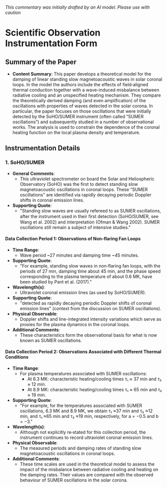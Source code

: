 _This commentary was initially drafted by an AI model. Please use with caution_

# Scientific Observation Instrumentation Form

## Summary of the Paper
- **Content Summary**: This paper develops a theoretical model for the damping of linear standing slow magnetoacoustic waves in solar coronal loops. In the model the authors include the effects of field‐aligned thermal conduction together with a wave-induced misbalance between radiative cooling and an unspecified heating mechanism. They compare the theoretically derived damping (and even amplification) of the oscillations with properties of waves detected in the solar corona. In particular, the paper focuses on those oscillations that were initially detected by the SoHO/SUMER instrument (often called “SUMER oscillations”) and subsequently studied in a number of observational works. The analysis is used to constrain the dependence of the coronal heating function on the local plasma density and temperature.

## Instrumentation Details

### 1. SoHO/SUMER
- **General Comments**:
   - This ultraviolet spectrometer on board the Solar and Heliospheric Observatory (SoHO) was the first to detect standing slow magnetoacoustic oscillations in coronal loops. These “SUMER oscillations” are identified via rapidly decaying periodic Doppler shifts in coronal emission lines.
- **Supporting Quote**:
   - "Standing slow waves are usually refereed to as SUMER oscillations, after the instrument used in their ﬁrst detection (SoHO/SUMER, see Wang et al. 2002) and interpretation (Ofman & Wang 2002). SUMER oscillations still remain a subject of intensive studies."

#### Data Collection Period 1: Observations of Non‑flaring Fan Loops
- **Time Range**: 
   - Wave period ~27 minutes and damping time ~45 minutes.
- **Supporting Quote**:
   - "For example, standing slow waves in non‑flaring fan loops, with the periods of 27 min, damping time about 45 min, and the phase speed corresponding to the plasma temperature of about 0.6 MK, have been studied by Pant et al. (2017)."
- **Wavelength(s)**: 
   - Ultraviolet coronal emission lines (as used by SoHO/SUMER).
- **Supporting Quote**:
   - "detected as rapidly decaying periodic Doppler shifts of coronal emission lines" (context from the discussion on SUMER oscillations).
- **Physical Observable**:
   - Doppler shifts and line-integrated intensity variations which serve as proxies for the plasma dynamics in the coronal loops.
- **Additional Comments**:
   - These characteristics form the observational basis for what is now known as SUMER oscillations.

#### Data Collection Period 2: Observations Associated with Different Thermal Conditions
- **Time Range**:
   - For plasma temperatures associated with SUMER oscillations:
     - At 6.3 MK: characteristic heating/cooling times τ₁ ≈ 37 min and τ₂ ≈ 12 min.
     - At 8.9 MK: characteristic heating/cooling times τ₁ ≈ 65 min and τ₂ ≈ 19 min.
- **Supporting Quote**:
   - "For example, for the temperatures associated with SUMER oscillations, 6.3 MK and 8.9 MK, we obtain τ₁ ≈37 min and τ₂ ≈12 min, and τ₁ ≈65 min and τ₂ ≈19 min, respectively, for a = −0.5 and b = −3."
- **Wavelength(s)**:
   - Although not explicitly re‐stated for this collection period, the instrument continues to record ultraviolet coronal emission lines.
- **Physical Observable**:
   - The measured periods and damping rates of standing slow magnetoacoustic oscillations in coronal loops.
- **Additional Comments**:
   - These time scales are used in the theoretical model to assess the impact of the misbalance between radiative cooling and heating on the damping rates. Their values are compared with the observed behaviour of SUMER oscillations in the solar corona.
